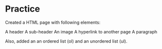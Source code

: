 # Practice 


Created a HTML page with following elements: 

A header
A sub-header
An image
A hyperlink to another page
A paragraph

Also, added an an ordered list (ol) and an unordered list (ul).